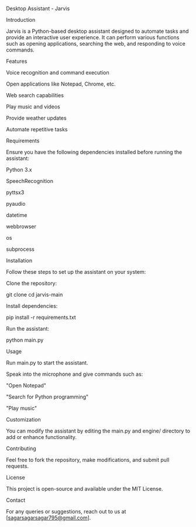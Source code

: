 Desktop Assistant - Jarvis

Introduction

Jarvis is a Python-based desktop assistant designed to automate tasks and provide an interactive user experience. It can perform various functions such as opening applications, searching the web, and responding to voice commands.

Features

Voice recognition and command execution

Open applications like Notepad, Chrome, etc.

Web search capabilities

Play music and videos

Provide weather updates

Automate repetitive tasks

Requirements

Ensure you have the following dependencies installed before running the assistant:

Python 3.x

SpeechRecognition

pyttsx3

pyaudio

datetime

webbrowser

os

subprocess

Installation

Follow these steps to set up the assistant on your system:

Clone the repository:

git clone <repository-url>
cd jarvis-main

Install dependencies:

pip install -r requirements.txt

Run the assistant:

python main.py

Usage

Run main.py to start the assistant.

Speak into the microphone and give commands such as:

"Open Notepad"

"Search for Python programming"

"Play music"

Customization

You can modify the assistant by editing the main.py and engine/ directory to add or enhance functionality.

Contributing

Feel free to fork the repository, make modifications, and submit pull requests.

License

This project is open-source and available under the MIT License.

Contact

For any queries or suggestions, reach out to us at [sagarsagarsagar795@gmail.com].

